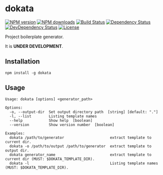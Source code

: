 # dokata

[![NPM version][npm-image]][npm-url]
[![NPM downloads][npm-download-image]][npm-download-url]
[![Build Status][travis-image]][travis-url]
[![Dependency Status][daviddm-image]][daviddm-url]
[![DevDependency Status][daviddm-dev-image]][daviddm-dev-url]
[![License][license-image]][license-url]

Project boilerplate generator.

It is **UNDER DEVELOPMENT**.

## Installation

```
npm install -g dokata
```

## Usage

```
Usage: dokata [options] <generator_path>

Options:
  -o, --output-dir  Set output directory path  [string] [default: "."]
  -l, --list        Listing template names
  --help            Show help  [boolean]
  --version         Show version number  [boolean]

Examples:
  dokata /path/to/generator                     extract template to current dir.
  dokata -o /path/to/output /path/to/generator  extract template to output dir.
  dokata generator_name                         extract template to current dir (MUST: $DOKATA_TEMPLATE_DIR).
  dokata -l                                     Listing template names (MUST: $DOKATA_TEMPLATE_DIR).
```


[npm-url]: https://www.npmjs.com/package/dokata
[npm-image]: https://img.shields.io/npm/v/dokata.svg?style=flat-square
[npm-download-url]: https://www.npmjs.com/package/dokata
[npm-download-image]: https://img.shields.io/npm/dt/dokata.svg?style=flat-square
[travis-url]: https://travis-ci.org/moqada/dokata
[travis-image]: https://img.shields.io/travis/moqada/dokata.svg?style=flat-square
[daviddm-url]: https://david-dm.org/moqada/dokata
[daviddm-image]: https://img.shields.io/david/moqada/dokata.svg?style=flat-square
[daviddm-dev-url]: https://david-dm.org/moqada/dokata#info=devDependencies
[daviddm-dev-image]: https://img.shields.io/david/dev/moqada/dokata.svg?style=flat-square
[license-url]: http://opensource.org/licenses/MIT
[license-image]: https://img.shields.io/npm/l/dokata.svg?style=flat-square
